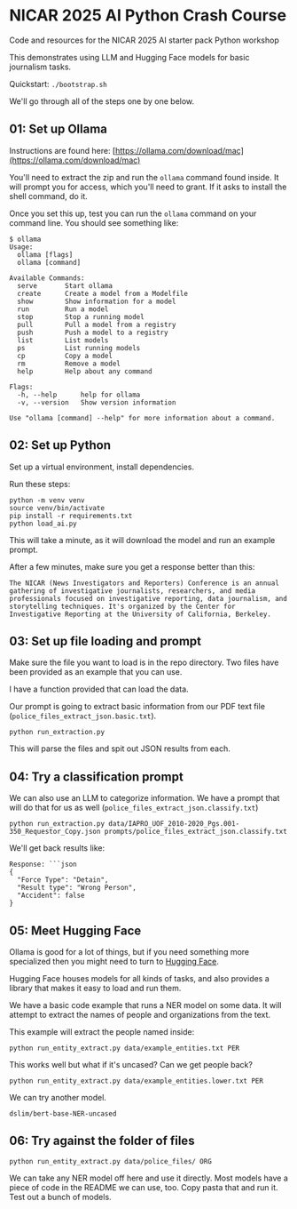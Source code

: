 # NICAR 2025 AI Python Crash Course

Code and resources for the NICAR 2025 AI starter pack Python workshop

This demonstrates using LLM and Hugging Face models for basic journalism tasks.

Quickstart: `./bootstrap.sh`

We'll go through all of the steps one by one below.

## 01: Set up Ollama

Instructions are found here: [https://ollama.com/download/mac](https://ollama.com/download/mac)

You'll need to extract the zip and run the `ollama` command found inside. It will prompt you for access, which you'll need to grant. If it asks to install the shell command, do it.

Once you set this up, test you can run the `ollama` command on your command line. You should see something like:

```
$ ollama
Usage:
  ollama [flags]
  ollama [command]

Available Commands:
  serve       Start ollama
  create      Create a model from a Modelfile
  show        Show information for a model
  run         Run a model
  stop        Stop a running model
  pull        Pull a model from a registry
  push        Push a model to a registry
  list        List models
  ps          List running models
  cp          Copy a model
  rm          Remove a model
  help        Help about any command

Flags:
  -h, --help      help for ollama
  -v, --version   Show version information

Use "ollama [command] --help" for more information about a command.
```

## 02: Set up Python

Set up a virtual environment, install dependencies.

Run these steps:

```
python -m venv venv
source venv/bin/activate
pip install -r requirements.txt
python load_ai.py
```

This will take a minute, as it will download the model and run an example prompt.

After a few minutes, make sure you get a response better than this:

```
The NICAR (News Investigators and Reporters) Conference is an annual gathering of investigative journalists, researchers, and media professionals focused on investigative reporting, data journalism, and storytelling techniques. It's organized by the Center for Investigative Reporting at the University of California, Berkeley.
```

## 03: Set up file loading and prompt

Make sure the file you want to load is in the repo directory. Two files have been provided as an example that you can use.

I have a function provided that can load the data.

Our prompt is going to extract basic information from our PDF text file (`police_files_extract_json.basic.txt`).

```
python run_extraction.py
```

This will parse the files and spit out JSON results from each.

## 04: Try a classification prompt

We can also use an LLM to categorize information. We have a prompt that will do that for us as well (`police_files_extract_json.classify.txt`)

```
python run_extraction.py data/IAPRO_UOF_2010-2020_Pgs.001-350_Requestor_Copy.json prompts/police_files_extract_json.classify.txt
```

We'll get back results like:

```
Response: ```json
{
  "Force Type": "Detain",
  "Result type": "Wrong Person",
  "Accident": false
}
```

## 05: Meet Hugging Face

Ollama is good for a lot of things, but if you need something more specialized then you might need to turn to [Hugging Face](https://huggingface.co/models).

Hugging Face houses models for all kinds of tasks, and also provides a library that makes it easy to load and run them.

We have a basic code example that runs a NER model on some data. It will attempt to extract the names of people and organizations from the text.

This example will extract the people named inside:

```
python run_entity_extract.py data/example_entities.txt PER
```

This works well but what if it's uncased? Can we get people back?

```
python run_entity_extract.py data/example_entities.lower.txt PER
```

We can try another model.

```
dslim/bert-base-NER-uncased
```


## 06: Try against the folder of files

```
python run_entity_extract.py data/police_files/ ORG
```

We can take any NER model off here and use it directly. Most models have a piece of code in the README we can use, too. Copy pasta that and run it. Test out a bunch of models.

